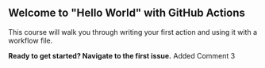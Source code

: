 ## Welcome to "Hello World" with GitHub Actions

This course will walk you through writing your first action and using it with a workflow file. 

**Ready to get started? Navigate to the first issue.**
Added Comment 3
